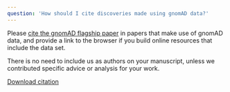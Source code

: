 ```yaml
---
question: 'How should I cite discoveries made using gnomAD data?'
---
```


Please [cite the gnomAD flagship paper](https://www.nature.com/articles/s41586-020-2308-7#citeas) in papers that make use of gnomAD data, and provide a link to the browser if you build online resources that include the data set.

There is no need to include us as authors on your manuscript, unless we contributed specific advice or analysis for your work.

[Download citation](https://citation-needed.springer.com/v2/references/10.1038/s41586-020-2308-7?format=refman&flavour=citation)
